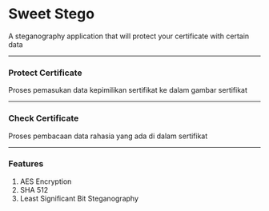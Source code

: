 # Sweet Stego #
A steganography application that will protect your certificate with certain data

---

### Protect Certificate ###
Proses pemasukan data kepimilikan sertifikat ke dalam gambar sertifikat

---

### Check Certificate ###
Proses pembacaan data rahasia yang ada di dalam sertifikat

---

### Features ###
1. AES Encryption
2. SHA 512
3. Least Significant Bit Steganography